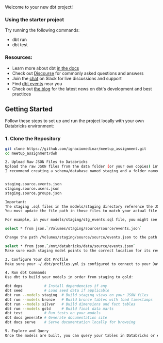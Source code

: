 Welcome to your new dbt project!

### Using the starter project

Try running the following commands:
- dbt run
- dbt test


### Resources:
- Learn more about dbt [in the docs](https://docs.getdbt.com/docs/introduction)
- Check out [Discourse](https://discourse.getdbt.com/) for commonly asked questions and answers
- Join the [chat](https://community.getdbt.com/) on Slack for live discussions and support
- Find [dbt events](https://events.getdbt.com) near you
- Check out [the blog](https://blog.getdbt.com/) for the latest news on dbt's development and best practices


## Getting Started

Follow these steps to set up and run the project locally with your own Databricks environment:

### 1. Clone the Repository

```bash
git clone https://github.com/ignaciomedinar/meetup_assignment.git
cd meetup_assignment/dwh

2. Upload Raw JSON Files to Databricks
Upload the raw JSON files from the data folder (or your own copies) into your Databricks environment.
I recommend creating a schema/database named staging and a folder named source inside it to keep your raw files organized, for example:


staging.source.events.json
staging.source.users.json
staging.source.groups.json

Important:
The staging .sql files in the models/staging directory reference the JSON files using a file path variable in the source CTEs.
You must update the file path in those files to match your actual file location in Databricks.

For example, in your models/staging/stg_events.sql file, you might see something like:

select * from json.`/Volumes/staging/source/source/events.json`

Change the path /Volumes/staging/source/source/events.json to the path where your JSON files are stored in your Databricks environment, e.g.:

select * from json.`/mnt/databricks/data/source/events.json`
Make sure each staging model points to the correct location for its respective JSON file.

3. Configure Your dbt Profile
Make sure your ~/.dbt/profiles.yml is configured to connect to your Databricks workspace with the correct credentials, schema, and database.

4. Run dbt Commands
Use dbt to build your models in order from staging to gold:

dbt deps          # Install dependencies if any
dbt seed          # Load seed data if applicable
dbt run --models staging  # Build staging views on your JSON files
dbt run --models bronze   # Build bronze tables with load timestamps
dbt run --models silver   # Build dimensions and fact tables
dbt run --models gold     # Build final data marts
dbt test          # Run tests on your models
dbt docs generate # Generate documentation site
dbt docs serve    # Serve documentation locally for browsing

5. Explore and Query
Once the models are built, you can query your tables in Databricks or explore the generated dbt docs site to understand the data lineage and model descriptions.
